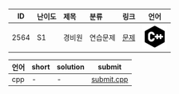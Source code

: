| ID | 난이도 | 제목 | 분류 | 링크 | 언어 |
| -- | ---- | :-- | :-- | --- | --- |
| 2564 | S1 | 경비원 | 연습문제 | [문제](https://www.acmicpc.net/problem/2564) | [![cpp](/assets/cpp.svg)](/solutions/%5BS1%5D2564%20경비원/submit.cpp)  |

| 언어 | short | solution | submit |
| --- | ----- | -------- | ------ |
| cpp | - | - | [submit.cpp](submit.cpp) |
